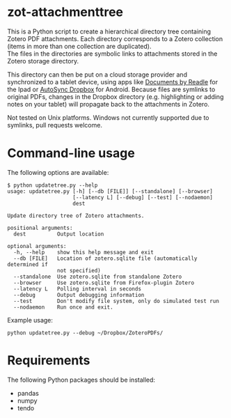 # zot-attachmenttree

This is a Python script to create a hierarchical directory tree containing Zotero PDF attachments.
Each directory corresponds to a Zotero collection (items in more than one collection are duplicated).  
The files in the directories are symbolic links to attachments stored in the Zotero storage directory.

This directory can then be put on a cloud storage provider and synchronized to a tablet device, using apps like [Documents by Readle](https://readdle.com/products/documents) for the Ipad or [AutoSync Dropbox](https://play.google.com/store/apps/details?id=com.ttxapps.dropsync&hl=en) for Android.   Because files are symlinks to original PDFs, changes in the Dropbox directory (e.g. highlighting or adding notes on your tablet) will propagate back to the attachments in Zotero.

Not tested on Unix platforms.  Windows not currently supported due to symlinks, pull requests welcome.


# Command-line usage

The following options are available:

```
$ python updatetree.py --help
usage: updatetree.py [-h] [--db [FILE]] [--standalone] [--browser]
                     [--latency L] [--debug] [--test] [--nodaemon]
                     dest

Update directory tree of Zotero attachments.

positional arguments:
  dest          Output location

optional arguments:
  -h, --help    show this help message and exit
  --db [FILE]   Location of zotero.sqlite file (automatically determined if
                not specified)
  --standalone  Use zotero.sqlite from standalone Zotero
  --browser     Use zotero.sqlite from Firefox-plugin Zotero
  --latency L   Polling interval in seconds
  --debug       Output debugging information
  --test        Don't modify file system, only do simulated test run
  --nodaemon    Run once and exit.
```

Example usage:
```
python updatetree.py --debug ~/Dropbox/ZoteroPDFs/
```

# Requirements

The following Python packages should be installed:

* pandas
* numpy
* tendo
